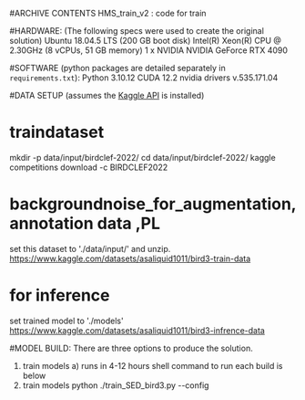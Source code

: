 
#ARCHIVE CONTENTS
HMS_train_v2                 : code for train 

#HARDWARE: (The following specs were used to create the original solution)
Ubuntu 18.04.5 LTS (200 GB boot disk)
Intel(R) Xeon(R) CPU @ 2.30GHz (8 vCPUs, 51 GB memory)
1 x NVIDIA NVIDIA GeForce RTX 4090

#SOFTWARE (python packages are detailed separately in `requirements.txt`):
Python 3.10.12
CUDA 12.2
nvidia drivers v.535.171.04

#DATA SETUP (assumes the [Kaggle API](https://github.com/Kaggle/kaggle-api) is installed)
# traindataset
mkdir -p data/input/birdclef-2022/
cd data/input/birdclef-2022/
kaggle competitions download -c BIRDCLEF2022

# backgroundnoise_for_augmentation, annotation data ,PL
set this dataset to './data/input/' and unzip.
https://www.kaggle.com/datasets/asaliquid1011/bird3-train-data

# for inference
set trained model to './models'
https://www.kaggle.com/datasets/asaliquid1011/bird3-infrence-data

#MODEL BUILD: There are three options to produce the solution.
1) train models
    a) runs in 4-12 hours
shell command to run each build is below
1) train models
python ./train_SED_bird3.py --config <configfilename>

